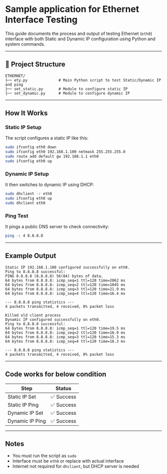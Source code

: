 
# Sample application for Ethernet Interface Testing

This guide documents the process and output of testing Ethernet (`eth0`) interface with both Static and Dynamic IP configuration using Python and system commands.

---

## 📂 Project Structure

```
ETHERNET/
├── ety.py              # Main Python script to test Static/Dynamic IP and ping
├── set_static.py       # Module to configure static IP
├── set_dynamic.py      # Module to configure dynamic IP
```

---

## How It Works

### Static IP Setup

The script configures a static IP like this:

```bash
sudo ifconfig eth0 down
sudo ifconfig eth0 192.168.1.100 netmask 255.255.255.0
sudo route add default gw 192.168.1.1 eth0
sudo ifconfig eth0 up
```

### Dynamic IP Setup

It then switches to dynamic IP using DHCP:

```bash
sudo dhclient -r eth0
sudo ifconfig eth0 up
sudo dhclient eth0
```

### Ping Test

It pings a public DNS server to check connectivity:

```bash
ping -c 4 8.8.8.8
```

---

## Example Output

```
Static IP 192.168.1.100 configured successfully on eth0.
Ping to 8.8.8.8 successful:
PING 8.8.8.8 (8.8.8.8) 56(84) bytes of data.
64 bytes from 8.8.8.8: icmp_seq=1 ttl=120 time=2062 ms
64 bytes from 8.8.8.8: icmp_seq=2 ttl=120 time=1045 ms
64 bytes from 8.8.8.8: icmp_seq=3 ttl=120 time=21.9 ms
64 bytes from 8.8.8.8: icmp_seq=4 ttl=120 time=16.4 ms

--- 8.8.8.8 ping statistics ---
4 packets transmitted, 4 received, 0% packet loss

Killed old client process
Dynamic IP configured successfully on eth0.
Ping to 8.8.8.8 successful:
64 bytes from 8.8.8.8: icmp_seq=1 ttl=120 time=19.5 ms
64 bytes from 8.8.8.8: icmp_seq=2 ttl=120 time=16.9 ms
64 bytes from 8.8.8.8: icmp_seq=3 ttl=120 time=15.3 ms
64 bytes from 8.8.8.8: icmp_seq=4 ttl=120 time=18.3 ms

--- 8.8.8.8 ping statistics ---
4 packets transmitted, 4 received, 0% packet loss
```

---

## Code works for below condition

| Step               | Status      |
|--------------------|-------------|
| Static IP Set      | ✅ Success  |
| Static IP Ping     | ✅ Success  |
| Dynamic IP Set     | ✅ Success  |
| Dynamic IP Ping    | ✅ Success  |

---

## Notes
- You must run the script as `sudo`
- Interface must be `eth0` or replace with actual interface
- Internet not required for `dhclient`, but DHCP server is needed


